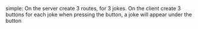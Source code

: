 simple:
On the server create 3 routes, for 3 jokes.
On the client create 3 buttons for each joke
when pressing the button, a joke will appear under the button
